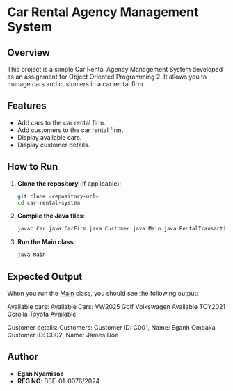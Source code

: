 # Car Rental Agency Management System

## Overview

This project is a simple Car Rental Agency Management System developed as an assignment for Object Oriented Programming 2. It allows you to manage cars and customers in a car rental firm.

## Features

- Add cars to the car rental firm.
- Add customers to the car rental firm.
- Display available cars.
- Display customer details.


## How to Run

1. **Clone the repository** (if applicable):
    ```sh
    git clone <repository-url>
    cd car-rental-system
    ```

2. **Compile the Java files**:
    ```sh
    javac Car.java CarFirm.java Customer.java Main.java RentalTransaction.java
    ```

3. **Run the Main class**:
    ```sh
    java Main
    ```

## Expected Output

When you run the [Main](http://_vscodecontentref_/6) class, you should see the following output:

Available cars:
Available Cars: 
VW2025 Golf Volkswagen Available
TOY2021 Corolla Toyota Available

Customer details:
Customers:
Customer ID: C001, Name: Eganh Ombaka
Customer ID: C002, Name: James Doe
## Author

- **Egan Nyamisoa**
- **REG NO**: BSE-01-0076/2024